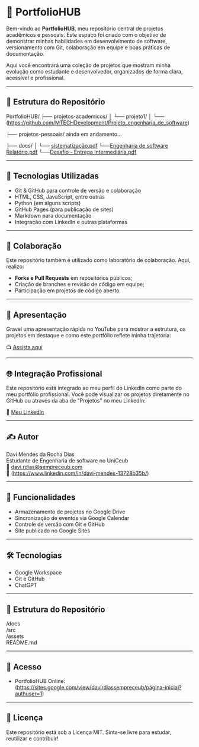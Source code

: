 # 📁 PortfolioHUB

Bem-vindo ao **PortfolioHUB**, meu repositório central de projetos acadêmicos e pessoais. Este espaço foi criado com o objetivo de demonstrar minhas habilidades em desenvolvimento de software, versionamento com Git, colaboração em equipe e boas práticas de documentação.

Aqui você encontrará uma coleção de projetos que mostram minha evolução como estudante e desenvolvedor, organizados de forma clara, acessível e profissional.

---

## 📌 Estrutura do Repositório
PortfolioHUB/
├── projetos-academicos/
│   └── projeto1/
│       └── (https://github.com/MTECHDevelopment/Projeto_engenharia_de_software)

├── projetos-pessoais/ ainda em andamento...

├── docs/
│   └── [sistematização.pdf](https://github.com/user-attachments/files/20150812/sistematizacao.pdf)
        └──[Engenharia de software      Relatório.pdf](https://github.com/user-attachments/files/20150814/Engenharia.de.software.Relatorio.pdf)
           └──[Desafio - Entrega Intermediária.pdf](https://github.com/user-attachments/files/20150815/Desafio.-.Entrega.Intermediaria.pdf)

---

## 🧰 Tecnologias Utilizadas

- Git & GitHub para controle de versão e colaboração
- HTML, CSS, JavaScript, entre outras
- Python (em alguns scripts)
- GitHub Pages (para publicação de sites)
- Markdown para documentação
- Integração com LinkedIn e outras plataformas

---

## 🤝 Colaboração

Este repositório também é utilizado como laboratório de colaboração. Aqui, realizo:

- **Forks e Pull Requests** em repositórios públicos;
- Criação de branches e revisão de código em equipe;
- Participação em projetos de código aberto.

---

## 🎥 Apresentação

Gravei uma apresentação rápida no YouTube para mostrar a estrutura, os projetos em destaque e como este portfólio reflete minha trajetória:

📺 [Assista aqui](https://youtube.com/shorts/F3JtQNb3HOY?feature=share) 




---

## 🌐 Integração Profissional

Este repositório está integrado ao meu perfil do LinkedIn como parte do meu portfólio profissional. Você pode visualizar os projetos diretamente no GitHub ou através da aba de "Projetos" no meu LinkedIn:

🔗 [Meu LinkedIn](https://www.linkedin.com/in/davi-mendes-13728b35b/)


---

## ✍️ Autor

Davi Mendes da Rocha Dias  
Estudante de Engenharia de software no UniCeub  
📧 davi.rdias@sempreceub.com  
🔗 (https://www.linkedin.com/in/davi-mendes-13728b35b/)


---

## 🚀 Funcionalidades  
- Armazenamento de projetos no Google Drive  
- Sincronização de eventos via Google Calendar  
- Controle de versão com Git e GitHub  
- Site publicado no Google Sites  


---

## 🛠️ Tecnologias  
- Google Workspace  
- Git e GitHub  
- ChatGPT  


---

## 📂 Estrutura do Repositório  
/docs  
/src  
/assets  
README.md  


---

## 🔗 Acesso  
- PortfolioHUB Online: (https://sites.google.com/view/davirdiassempreceub/página-inicial?authuser=1) 

---
## 📜 Licença

Este repositório está sob a Licença MIT. Sinta-se livre para estudar, reutilizar e contribuir!
